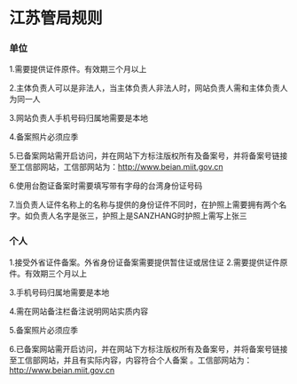 

# 江苏管局规则

### 单位

1.需要提供证件原件。有效期三个月以上                                                                                                            

2.主体负责人可以是非法人，当主体负责人非法人时，网站负责人需和主体负责人为同一人                                                                                                              

3.网站负责人手机号码归属地需要是本地                                                                                                                                    

4.备案照片必须应季                                                                                                                                                                                                                                                             

5.已备案网站需开启访问，并在网站下方标注版权所有及备案号，并将备案号链接至工信部网站，工信部网站为：http://www.beian.miit.gov.cn                                                                                                               

6.使用台胞证备案时需要填写带有字母的台湾身份证号码                                             

7.当负责人证件名称上的名称与提供的身份证件不同时，在护照上需要拥有两个名字。如负责人名字是张三，护照上是SANZHANG时护照上需写上张三

### 个人

1.接受外省证件备案。外省身份证备案需要提供暂住证或居住证                                                                                                   2.需要提供证件原件。有效期三个月以上                                                                                                                        

3.手机号码归属地需要是本地                                                                                                          

4.需在网站备注栏备注说明网站实质内容                                                                                      

5.备案照片必须应季                                                                                                                                                                                                     

6.已备案网站需开启访问，并在网站下方标注版权所有及备案号，并将备案号链接至工信部网站，并且有实际内容，内容符合个人备案 。工信部网站为：http://www.beian.miit.gov.cn

